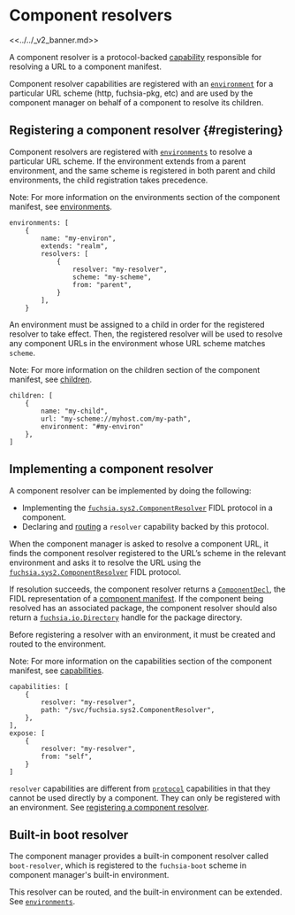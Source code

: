 # Component resolvers

<<../../_v2_banner.md>>

A component resolver is a protocol-backed [capability][glossary-capability] responsible for
resolving a URL to a component manifest.

Component resolver capabilities are registered with an [`environment`][environment] for a
particular URL scheme (http, fuchsia-pkg, etc) and are used by the component manager on behalf of a
component to resolve its children.

## Registering a component resolver {#registering}

Component resolvers are registered with [`environments`][environment] to resolve a particular URL
scheme. If the environment extends from a parent environment, and the same scheme is registered in
both parent and child environments, the child registration takes precedence.

Note: For more information on the environments section of the component manifest, see
[environments](/docs/concepts/components/v2/component_manifests.md#environments).

```json5
environments: [
    {
        name: "my-environ",
        extends: "realm",
        resolvers: [
            {
                resolver: "my-resolver",
                scheme: "my-scheme",
                from: "parent",
            }
        ],
    }
```

An environment must be assigned to a child in order for the registered resolver
to take effect. Then, the registered resolver will be used to resolve any
component URLs in the environment whose URL scheme matches `scheme`.

Note: For more information on the children section of the component manifest, see
[children](/docs/concepts/components/v2/component_manifests.md#children).

```json5
children: [
    {
        name: "my-child",
        url: "my-scheme://myhost.com/my-path",
        environment: "#my-environ"
    },
]
```

## Implementing a component resolver

A component resolver can be implemented by doing the following:

- Implementing the [`fuchsia.sys2.ComponentResolver`] FIDL protocol in a
  component.
- Declaring and [routing] a `resolver` capability backed by this protocol.

When the component manager is asked to resolve a component URL, it finds the component resolver
registered to the URL’s scheme in the relevant environment and asks it to resolve the URL using the
[`fuchsia.sys2.ComponentResolver`] FIDL protocol.

If resolution succeeds, the component resolver returns a [`ComponentDecl`], the FIDL
representation of a [component manifest][component-manifest]. If the component being resolved has
an associated package, the component resolver should also return a [`fuchsia.io.Directory`] handle
for the package directory.

Before registering a resolver with an environment, it must be created and routed to the
environment.

Note: For more information on the capabilities section of the component manifest, see
[capabilities](/docs/concepts/components/v2/component_manifests.md#capabilities).

```json5
capabilities: [
    {
        resolver: "my-resolver",
        path: "/svc/fuchsia.sys2.ComponentResolver",
    },
],
expose: [
    {
        resolver: "my-resolver",
        from: "self",
    }
]
```

`resolver` capabilities are different from [`protocol`] capabilities in that they cannot be used
directly by a component. They can only be registered with an environment.
See [registering a component resolver](#registering).

## Built-in boot resolver

The component manager provides a built-in component resolver called `boot-resolver`, which is
registered to the `fuchsia-boot` scheme in component manager's built-in environment.

This resolver can be routed, and the built-in environment can be extended.
See [`environments`][environment].

[environment]: ../environments.md
[`fuchsia.sys2.ComponentResolver`]: /sdk/fidl/fuchsia.sys2/runtime/component_resolver.fidl
[`ComponentDecl`]: /sdk/fidl/fuchsia.sys2/decls/component_decl.fidl
[component-manifest]: ../component_manifests.md
[`fuchsia.io.Directory`]: /sdk/fidl/fuchsia.io/io.fidl
[`protocol`]: protocol.md
[glossary-capability]: /docs/glossary.md#capability
[routing]: ../component_manifests.md#capability-routing
